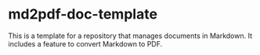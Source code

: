 # md2pdf-doc-template
This is a template for a repository that manages documents in Markdown. It includes a feature to convert Markdown to PDF.
